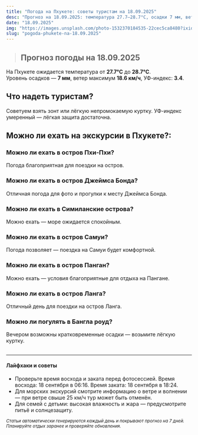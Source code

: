 ```yaml
---
title: "Погода на Пхукете: советы туристам на 18.09.2025"
desc: "Прогноз на 18.09.2025: температура 27.7–28.7°C, осадки 7 мм, ветер 18.6 км/ч. Советы туристам и рекомендации по экскурсиям."
date: "18.09.2025"
img: "https://images.unsplash.com/photo-1532370184535-22cec5ca8480?ixid=M3w4MDE4MDZ8MHwxfHJhbmRvbXx8fHx8fHx8fDE3NTgxMDY4NzZ8&ixlib=rb-4.1.0&w=700&h=300&q=80&fit=crop&auto=format"
slug: "pogoda-phukete-na-18.09.2025"
---
```


>## Прогноз погоды на 18.09.2025

На Пхукете ожидается температура от **27.7°C** до **28.7°C**.  
Уровень осадков — **7 мм**, ветер максимум **18.6 км/ч**, УФ-индекс: **3.4**.

## Что надеть туристам?
Советуем взять зонт или лёгкую непромокаемую куртку.
УФ-индекс умеренный — лёгкая защита достаточна.

##

## Можно ли ехать на экскурсии в Пхукете?:

### Можно ли ехать в остров Пхи-Пхи?
Погода благоприятная для поездки на остров.

### Можно ли ехать в остров Джеймса Бонда?
Отличная погода для фото и прогулки к месту Джеймса Бонда.

### Можно ли ехать в Симиланские острова?
Можно ехать — море ожидается спокойным.

### Можно ли ехать в остров Самуи?
Погода позволяет — поездка на Самуи будет комфортной.

### Можно ли ехать в остров Панган?
Можно ехать — условия благоприятные для отдыха на Пангане.

### Можно ли ехать в остров Ланга?
Отличный день для поездки на остров Ланга.

### Можно ли погулять в Бангла роуд?
Вечером возможны кратковременные осадки — возьмите лёгкую куртку.

##
---

#### Лайфхаки и советы
- Проверьте время восхода и заката перед фотосессией. Время восхода: 18 сентября в 06:16. Время заката: 18 сентября в 18:24.  
- Для морских экскурсий смотрите информацию о ветре и волнении — при ветре свыше 25 км/ч тур может быть отменён.  
- Для семей с детьми: высокая влажность и жара — предусмотрите питьё и солнцезащиту.

<sub>_Статьи автоматически генерируются каждый день и покрывают прогноз на 7 дней. Планируйте отдых заранее и проверяйте обновления._</sub>

